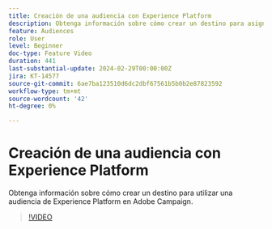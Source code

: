 ```yaml
---
title: Creación de una audiencia con Experience Platform
description: Obtenga información sobre cómo crear un destino para asignar una audiencia de Experience Platform a Adobe Campaign.
feature: Audiences
role: User
level: Beginner
doc-type: Feature Video
duration: 441
last-substantial-update: 2024-02-29T00:00:00Z
jira: KT-14577
source-git-commit: 6ae7ba123510d6dc2dbf67561b5b0b2e87823592
workflow-type: tm+mt
source-wordcount: '42'
ht-degree: 0%

---
```



# Creación de una audiencia con Experience Platform

Obtenga información sobre cómo crear un destino para utilizar una audiencia de Experience Platform en Adobe Campaign.

>[!VIDEO](https://video.tv.adobe.com/v/3427635/?learn=on)
